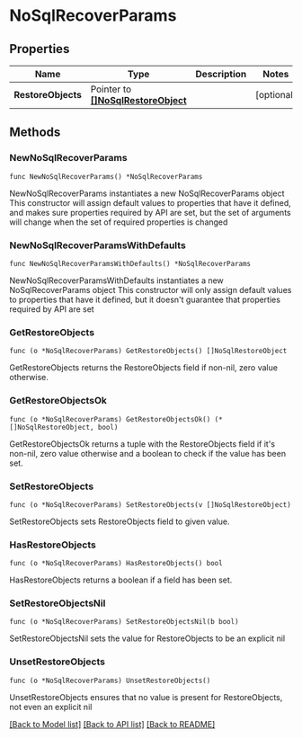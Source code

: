 # NoSqlRecoverParams

## Properties

Name | Type | Description | Notes
------------ | ------------- | ------------- | -------------
**RestoreObjects** | Pointer to [**[]NoSqlRestoreObject**](NoSqlRestoreObject.md) |  | [optional] 

## Methods

### NewNoSqlRecoverParams

`func NewNoSqlRecoverParams() *NoSqlRecoverParams`

NewNoSqlRecoverParams instantiates a new NoSqlRecoverParams object
This constructor will assign default values to properties that have it defined,
and makes sure properties required by API are set, but the set of arguments
will change when the set of required properties is changed

### NewNoSqlRecoverParamsWithDefaults

`func NewNoSqlRecoverParamsWithDefaults() *NoSqlRecoverParams`

NewNoSqlRecoverParamsWithDefaults instantiates a new NoSqlRecoverParams object
This constructor will only assign default values to properties that have it defined,
but it doesn't guarantee that properties required by API are set

### GetRestoreObjects

`func (o *NoSqlRecoverParams) GetRestoreObjects() []NoSqlRestoreObject`

GetRestoreObjects returns the RestoreObjects field if non-nil, zero value otherwise.

### GetRestoreObjectsOk

`func (o *NoSqlRecoverParams) GetRestoreObjectsOk() (*[]NoSqlRestoreObject, bool)`

GetRestoreObjectsOk returns a tuple with the RestoreObjects field if it's non-nil, zero value otherwise
and a boolean to check if the value has been set.

### SetRestoreObjects

`func (o *NoSqlRecoverParams) SetRestoreObjects(v []NoSqlRestoreObject)`

SetRestoreObjects sets RestoreObjects field to given value.

### HasRestoreObjects

`func (o *NoSqlRecoverParams) HasRestoreObjects() bool`

HasRestoreObjects returns a boolean if a field has been set.

### SetRestoreObjectsNil

`func (o *NoSqlRecoverParams) SetRestoreObjectsNil(b bool)`

 SetRestoreObjectsNil sets the value for RestoreObjects to be an explicit nil

### UnsetRestoreObjects
`func (o *NoSqlRecoverParams) UnsetRestoreObjects()`

UnsetRestoreObjects ensures that no value is present for RestoreObjects, not even an explicit nil

[[Back to Model list]](../README.md#documentation-for-models) [[Back to API list]](../README.md#documentation-for-api-endpoints) [[Back to README]](../README.md)


